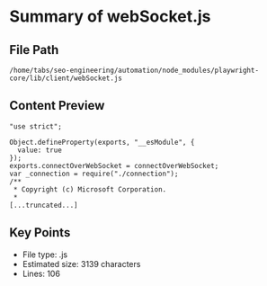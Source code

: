 # Summary of webSocket.js
  
## File Path
`/home/tabs/seo-engineering/automation/node_modules/playwright-core/lib/client/webSocket.js`

## Content Preview
```
"use strict";

Object.defineProperty(exports, "__esModule", {
  value: true
});
exports.connectOverWebSocket = connectOverWebSocket;
var _connection = require("./connection");
/**
 * Copyright (c) Microsoft Corporation.
 *
[...truncated...]
```

## Key Points
- File type: .js
- Estimated size: 3139 characters
- Lines: 106
